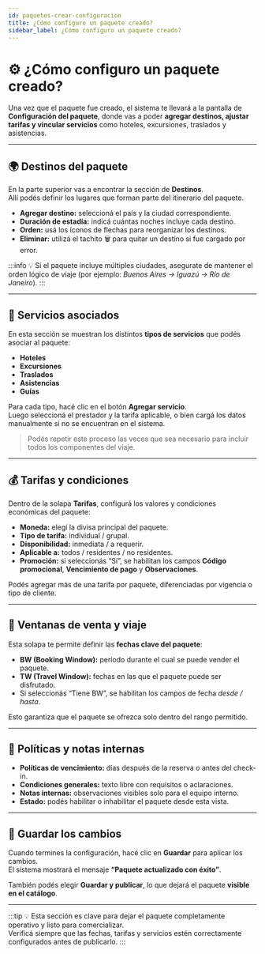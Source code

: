 ```yaml
---
id: paquetes-crear-configuracion
title: ¿Cómo configuro un paquete creado?
sidebar_label: ¿Cómo configuro un paquete creado?
---
```


# ⚙️ ¿Cómo configuro un paquete creado?

Una vez que el paquete fue creado, el sistema te llevará a la pantalla de **Configuración del paquete**, donde vas a poder **agregar destinos, ajustar tarifas y vincular servicios** como hoteles, excursiones, traslados y asistencias.

---

## 🌍 Destinos del paquete

En la parte superior vas a encontrar la sección de **Destinos**.  
Allí podés definir los lugares que forman parte del itinerario del paquete.

- **Agregar destino:** seleccioná el país y la ciudad correspondiente.  
- **Duración de estadía:** indicá cuántas noches incluye cada destino.  
- **Orden:** usá los íconos de flechas para reorganizar los destinos.  
- **Eliminar:** utilizá el tachito 🗑️ para quitar un destino si fue cargado por error.

:::info
💡 Si el paquete incluye múltiples ciudades, asegurate de mantener el orden lógico de viaje (por ejemplo: *Buenos Aires → Iguazú → Río de Janeiro*).
:::

<!-- ![Configuración de destinos](/img/producto/paquetes/configuracion-destinos.png) -->

---

## 🏨 Servicios asociados

En esta sección se muestran los distintos **tipos de servicios** que podés asociar al paquete:

- **Hoteles**  
- **Excursiones**  
- **Traslados**  
- **Asistencias**  
- **Guías**

Para cada tipo, hacé clic en el botón **Agregar servicio**.  
Luego seleccioná el prestador y la tarifa aplicable, o bien cargá los datos manualmente si no se encuentran en el sistema.

> Podés repetir este proceso las veces que sea necesario para incluir todos los componentes del viaje.

<!-- ![Servicios asociados](/img/producto/paquetes/servicios-asociados.png) -->

---

## 💰 Tarifas y condiciones

Dentro de la solapa **Tarifas**, configurá los valores y condiciones económicas del paquete:

- **Moneda:** elegí la divisa principal del paquete.  
- **Tipo de tarifa:** individual / grupal.  
- **Disponibilidad:** inmediata / a requerir.  
- **Aplicable a:** todos / residentes / no residentes.  
- **Promoción:** si seleccionás “Sí”, se habilitan los campos **Código promocional**, **Vencimiento de pago** y **Observaciones**.

Podés agregar más de una tarifa por paquete, diferenciadas por vigencia o tipo de cliente.

<!-- ![Tarifas del paquete](/img/producto/paquetes/tarifas-paquete.png) -->

---

## 📆 Ventanas de venta y viaje

Esta solapa te permite definir las **fechas clave del paquete**:

- **BW (Booking Window):** período durante el cual se puede vender el paquete.  
- **TW (Travel Window):** fechas en las que el paquete puede ser disfrutado.  
- Si seleccionás “Tiene BW”, se habilitan los campos de fecha *desde / hasta*.

Esto garantiza que el paquete se ofrezca solo dentro del rango permitido.

<!-- ![Ventanas de venta y viaje](/img/producto/paquetes/ventanas.png) -->

---

## 🧾 Políticas y notas internas

- **Políticas de vencimiento:** días después de la reserva o antes del check-in.  
- **Condiciones generales:** texto libre con requisitos o aclaraciones.  
- **Notas internas:** observaciones visibles solo para el equipo interno.  
- **Estado:** podés habilitar o inhabilitar el paquete desde esta vista.

---

## 💾 Guardar los cambios

Cuando termines la configuración, hacé clic en **Guardar** para aplicar los cambios.  
El sistema mostrará el mensaje **“Paquete actualizado con éxito”**.

También podés elegir **Guardar y publicar**, lo que dejará el paquete **visible en el catálogo**.

<!-- ![Guardar y publicar paquete](/img/producto/paquetes/guardar-publicar.png) -->

---

:::tip
💡 Esta sección es clave para dejar el paquete completamente operativo y listo para comercializar.  
Verificá siempre que las fechas, tarifas y servicios estén correctamente configurados antes de publicarlo.
:::
